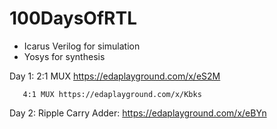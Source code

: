 # 100DaysOfRTL

- Icarus Verilog for simulation
- Yosys for synthesis

Day 1: 2:1 MUX https://edaplayground.com/x/eS2M

       4:1 MUX https://edaplayground.com/x/Kbks
       
Day 2: Ripple Carry Adder: https://edaplayground.com/x/eBYn
